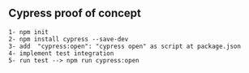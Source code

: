 ## Cypress proof of concept 
````
1- npm init
2- npm install cypress --save-dev
3- add  "cypress:open": "cypress open" as script at package.json
4- implement test integration
5- run test --> npm run cypress:open
`````
